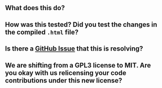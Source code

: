 ## What does this do?

## How was this tested? Did you test the changes in the compiled `.html` file?

## Is there a [GitHub Issue](https://github.com/ryceg/Eigengrau-s-Essential-Establishment-Generator/issues?q=is%3Aopen+is%3Aissue) that this is resolving?

## We are shifting from a GPL3 license to MIT. Are you okay with us relicensing your code contributions under this new license?
